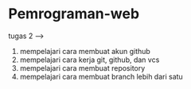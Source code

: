 # Pemrograman-web
tugas 2 -->
1. mempelajari cara membuat akun github
2. mempelajari cara kerja git, github, dan vcs
3. mempelajari cara membuat repository
4. mempelajari cara membuat branch lebih dari satu
